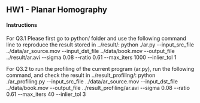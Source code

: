 ## HW1 - Planar Homography

#### Instructions
For Q3.1 Please first go to python/ folder and use the following command line to reproduce the result stored in ../result/:
python ./ar.py --input_src_file ../data/ar_source.mov  --input_dst_file ../data/book.mov  --output_file ../result/ar.avi --sigma 0.08 --ratio 0.61 --max_iters 1000 --inlier_tol 1

For Q3.2 to run the profiling of the current program (ar.py), run the following command, and check the result in ../result_profiling/:
python ./ar_profiling.py --input_src_file ../data/ar_source.mov  --input_dst_file ../data/book.mov  --output_file ../result_profiling/ar.avi --sigma 0.08 --ratio 0.61 --max_iters 40 --inlier_tol 3
